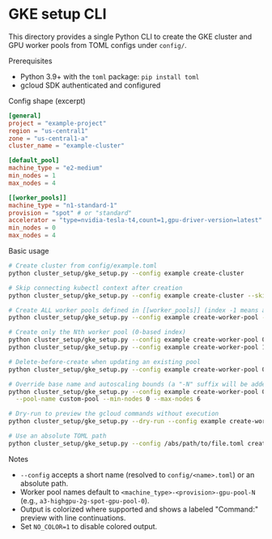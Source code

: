 # GKE setup CLI

This directory provides a single Python CLI to create the GKE cluster and GPU worker pools from TOML configs under `config/`.

Prerequisites
- Python 3.9+ with the `toml` package: `pip install toml`
- gcloud SDK authenticated and configured

Config shape (excerpt)
```toml
[general]
project = "example-project"
region = "us-central1"
zone = "us-central1-a"
cluster_name = "example-cluster"

[default_pool]
machine_type = "e2-medium"
min_nodes = 1
max_nodes = 4

[[worker_pools]]
machine_type = "n1-standard-1"
provision = "spot" # or "standard"
accelerator = "type=nvidia-tesla-t4,count=1,gpu-driver-version=latest"
min_nodes = 0
max_nodes = 4
```

Basic usage
```bash
# Create cluster from config/example.toml
python cluster_setup/gke_setup.py --config example create-cluster

# Skip connecting kubectl context after creation
python cluster_setup/gke_setup.py --config example create-cluster --skip-connect

# Create ALL worker pools defined in [[worker_pools]] (index -1 means all)
python cluster_setup/gke_setup.py --config example create-worker-pool -1

# Create only the Nth worker pool (0-based index)
python cluster_setup/gke_setup.py --config example create-worker-pool 0
python cluster_setup/gke_setup.py --config example create-worker-pool 1

# Delete-before-create when updating an existing pool
python cluster_setup/gke_setup.py --config example create-worker-pool 0 --delete-first

# Override base name and autoscaling bounds (a "-N" suffix will be added)
python cluster_setup/gke_setup.py --config example create-worker-pool 0 \
  --pool-name custom-pool --min-nodes 0 --max-nodes 6

# Dry-run to preview the gcloud commands without execution
python cluster_setup/gke_setup.py --dry-run --config example create-worker-pool -1

# Use an absolute TOML path
python cluster_setup/gke_setup.py --config /abs/path/to/file.toml create-cluster
```

Notes
- `--config` accepts a short name (resolved to `config/<name>.toml`) or an absolute path.
- Worker pool names default to `<machine_type>-<provision>-gpu-pool-N` (e.g., `a3-highgpu-2g-spot-gpu-pool-0`).
- Output is colorized where supported and shows a labeled "Command:" preview with line continuations.
- Set `NO_COLOR=1` to disable colored output.

